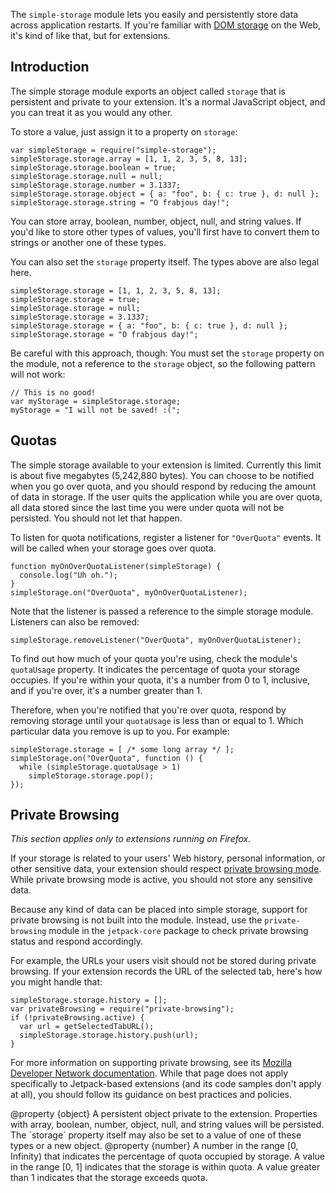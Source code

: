 The `simple-storage` module lets you easily and persistently store data across
application restarts.  If you're familiar with [DOM storage][] on the Web, it's
kind of like that, but for extensions.

[DOM storage]: https://developer.mozilla.org/en/DOM/Storage


Introduction
------------

The simple storage module exports an object called `storage` that is persistent
and private to your extension.  It's a normal JavaScript object, and you can
treat it as you would any other.

To store a value, just assign it to a property on `storage`:

    var simpleStorage = require("simple-storage");
    simpleStorage.storage.array = [1, 1, 2, 3, 5, 8, 13];
    simpleStorage.storage.boolean = true;
    simpleStorage.storage.null = null;
    simpleStorage.storage.number = 3.1337;
    simpleStorage.storage.object = { a: "foo", b: { c: true }, d: null };
    simpleStorage.storage.string = "O frabjous day!";

You can store array, boolean, number, object, null, and string values.  If you'd
like to store other types of values, you'll first have to convert them to
strings or another one of these types.

You can also set the `storage` property itself.  The types above are also legal
here.

    simpleStorage.storage = [1, 1, 2, 3, 5, 8, 13];
    simpleStorage.storage = true;
    simpleStorage.storage = null;
    simpleStorage.storage = 3.1337;
    simpleStorage.storage = { a: "foo", b: { c: true }, d: null };
    simpleStorage.storage = "O frabjous day!";

Be careful with this approach, though: You must set the `storage` property on
the module, not a reference to the `storage` object, so the following pattern
will not work:

    // This is no good!
    var myStorage = simpleStorage.storage;
    myStorage = "I will not be saved! :(";


Quotas
------

The simple storage available to your extension is limited.  Currently this limit
is about five megabytes (5,242,880 bytes).  You can choose to be notified when
you go over quota, and you should respond by reducing the amount of data in
storage.  If the user quits the application while you are over quota, all data
stored since the last time you were under quota will not be persisted.  You
should not let that happen.

To listen for quota notifications, register a listener for `"OverQuota"` events.
It will be called when your storage goes over quota.

    function myOnOverQuotaListener(simpleStorage) {
      console.log("Uh oh.");
    }
    simpleStorage.on("OverQuota", myOnOverQuotaListener);

Note that the listener is passed a reference to the simple storage module.
Listeners can also be removed:

    simpleStorage.removeListener("OverQuota", myOnOverQuotaListener);

To find out how much of your quota you're using, check the module's `quotaUsage`
property.  It indicates the percentage of quota your storage occupies.  If
you're within your quota, it's a number from 0 to 1, inclusive, and if you're
over, it's a number greater than 1.

Therefore, when you're notified that you're over quota, respond by removing
storage until your `quotaUsage` is less than or equal to 1.  Which particular
data you remove is up to you.  For example:

    simpleStorage.storage = [ /* some long array */ ];
    simpleStorage.on("OverQuota", function () {
      while (simpleStorage.quotaUsage > 1)
        simpleStorage.storage.pop();
    });


Private Browsing
----------------

*This section applies only to extensions running on Firefox.*

If your storage is related to your users' Web history, personal information, or
other sensitive data, your extension should respect [private browsing
mode][SUMO].  While private browsing mode is active, you should not store any
sensitive data.

Because any kind of data can be placed into simple storage, support for private
browsing is not built into the module.  Instead, use the `private-browsing`
module in the `jetpack-core` package to check private browsing status and
respond accordingly.

For example, the URLs your users visit should not be stored during private
browsing.  If your extension records the URL of the selected tab, here's how you
might handle that:

    simpleStorage.storage.history = [];
    var privateBrowsing = require("private-browsing");
    if (!privateBrowsing.active) {
      var url = getSelectedTabURL();
      simpleStorage.storage.history.push(url);
    }

For more information on supporting private browsing, see its [Mozilla Developer
Network documentation][MDN].  While that page does not apply specifically to
Jetpack-based extensions (and its code samples don't apply at all), you should
follow its guidance on best practices and policies.

[SUMO]: http://support.mozilla.com/en-US/kb/Private+Browsing
[MDN]: https://developer.mozilla.org/En/Supporting_private_browsing_mode


<api name="storage">
@property {object}
  A persistent object private to the extension.  Properties with array, boolean,
  number, object, null, and string values will be persisted.  The `storage`
  property itself may also be set to a value of one of these types or a new
  object.
</api>

<api name="quotaUsage">
@property {number}
  A number in the range [0, Infinity) that indicates the percentage of quota
  occupied by storage.  A value in the range [0, 1] indicates that the storage
  is within quota.  A value greater than 1 indicates that the storage exceeds
  quota.
</api>

